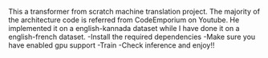 This a transformer from scratch machine translation project. The majority of the architecture code is referred from CodeEmporium on Youtube. He implemented it on a english-kannada dataset while I have done it on a english-french dataset.
-Install the required dependencies
-Make sure you have enabled gpu support
-Train
-Check inference and enjoy!!

